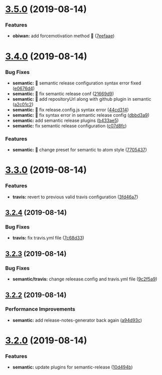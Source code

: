 # [3.5.0](https://github.com/adeelibr/learn-semantic-release/compare/v3.4.0...v3.5.0) (2019-08-14)


### Features

* **obiwan:** add forcemotivation method :tada: ([7eefaae](https://github.com/adeelibr/learn-semantic-release/commit/7eefaae))

# [3.4.0](https://github.com/adeelibr/learn-semantic-release/compare/v3.3.0...v3.4.0) (2019-08-14)


### Bug Fixes

* **semantic:** :green_heart: semantic release configuration syntax error fixed ([e0676d4](https://github.com/adeelibr/learn-semantic-release/commit/e0676d4))
* **semantic:** :racehorse: fix semantic release conf ([21669d9](https://github.com/adeelibr/learn-semantic-release/commit/21669d9))
* **semantic:** :tada: add repositoryUrl along with github plugin in semantic ([a2c01c2](https://github.com/adeelibr/learn-semantic-release/commit/a2c01c2))
* **semantic:** :tada: fix release.config.js syntax error ([44cd314](https://github.com/adeelibr/learn-semantic-release/commit/44cd314))
* **semantic:** :tada: fix syntax error in semantic release config ([dbbd3a9](https://github.com/adeelibr/learn-semantic-release/commit/dbbd3a9))
* **semantic:** add semantic release plugins ([b433ae5](https://github.com/adeelibr/learn-semantic-release/commit/b433ae5))
* **semantic:** fix semantic release configuration ([c07d8fc](https://github.com/adeelibr/learn-semantic-release/commit/c07d8fc))


### Features

* **semantic:** :racehorse: change preset for semantic to atom style ([7705437](https://github.com/adeelibr/learn-semantic-release/commit/7705437))

# [3.3.0](https://github.com/adeelibr/learn-semantic-release/compare/v3.2.4...v3.3.0) (2019-08-14)


### Features

* **travis:** revert to previous valid travis configuration ([3fd46a7](https://github.com/adeelibr/learn-semantic-release/commit/3fd46a7))

## [3.2.4](https://github.com/adeelibr/learn-semantic-release/compare/v3.2.3...v3.2.4) (2019-08-14)


### Bug Fixes

* **travis:** fix travis.yml file ([7c68d33](https://github.com/adeelibr/learn-semantic-release/commit/7c68d33))

## [3.2.3](https://github.com/adeelibr/learn-semantic-release/compare/v3.2.2...v3.2.3) (2019-08-14)


### Bug Fixes

* **semantic/travis:** change releease.config and travis.yml file ([9c2f5a9](https://github.com/adeelibr/learn-semantic-release/commit/9c2f5a9))

## [3.2.2](https://github.com/adeelibr/learn-semantic-release/compare/v3.2.1...v3.2.2) (2019-08-14)


### Performance Improvements

* **semantic:** add release-notes-generator back again ([a94d93c](https://github.com/adeelibr/learn-semantic-release/commit/a94d93c))

# [3.2.0](https://github.com/adeelibr/learn-semantic-release/compare/v3.1.0...v3.2.0) (2019-08-14)


### Features

* **semantic:** update plugins for semantic-release ([10d494b](https://github.com/adeelibr/learn-semantic-release/commit/10d494b))

